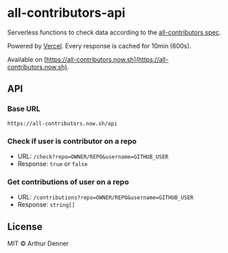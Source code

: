 # all-contributors-api

Serverless functions to check data according to the [all-contributors spec](https://allcontributors.org).

Powered by [Vercel](https://vercel.com). Every response is cached for 10min (600s).

Available on [https://all-contributors.now.sh](https://all-contributors.now.sh).

## API

### Base URL

`https://all-contributors.now.sh/api`

### Check if user is contributor on a repo

- URL: `/check?repo=OWNER/REPO&username=GITHUB_USER`
- Response: `true` or `false`

### Get contributions of user on a repo

- URL: `/contributions?repo=OWNER/REPO&username=GITHUB_USER`
- Response: `string[]`

## License

MIT © Arthur Denner
